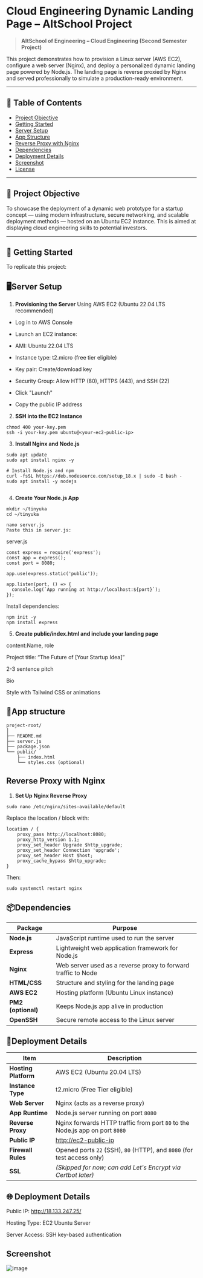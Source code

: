 # Cloud Engineering Dynamic Landing Page – AltSchool Project

> **AltSchool of Engineering – Cloud Engineering (Second Semester Project)**

This project demonstrates how to provision a Linux server (AWS EC2), configure a web server (Nginx), and deploy a personalized dynamic landing page powered by Node.js. The landing page is reverse proxied by Nginx and served professionally to simulate a production-ready environment.

---

## 📑 Table of Contents

- [Project Objective](#project-objective)  
- [Getting Started](#getting-started)  
- [Server Setup](#server-setup)  
- [App Structure](#app-structure)  
- [Reverse Proxy with Nginx](#reverse-proxy-with-nginx)  
- [Dependencies](#dependencies)  
- [Deployment Details](#deployment-details)  
- [Screenshot](#screenshot)  
- [License](#license)

---

## 🎯 Project Objective

To showcase the deployment of a dynamic web prototype for a startup concept — using modern infrastructure, secure networking, and scalable deployment methods — hosted on an Ubuntu EC2 instance. This is aimed at displaying cloud engineering skills to potential investors.

---

## 🚀 Getting Started

To replicate this project:

<!-- 1. **Clone the Repo**
   ```bash
   git clone https://github.com/folacode22/altshool-tinyuka-ss-exam.git
   cd altshool-tinyuka-ss-exam -->

## 🖥Server Setup
1. **Provisioning the Server**
 Using AWS EC2 (Ubuntu 22.04 LTS recommended)
- Log in to AWS Console

- Launch an EC2 instance:

- AMI: Ubuntu 22.04 LTS

- Instance type: t2.micro (free tier eligible)

- Key pair: Create/download key

- Security Group: Allow HTTP (80), HTTPS (443), and SSH (22)

- Click "Launch"

- Copy the public IP address

2. **SSH into the EC2 Instance**
```
chmod 400 your-key.pem
ssh -i your-key.pem ubuntu@<your-ec2-public-ip>

```
3. **Install Nginx and Node.js**
```
sudo apt update
sudo apt install nginx -y

# Install Node.js and npm
curl -fsSL https://deb.nodesource.com/setup_18.x | sudo -E bash -
sudo apt install -y nodejs


```
4. **Create Your Node.js App**
```
mkdir ~/tinyuka
cd ~/tinyuka

nano server.js
Paste this in server.js:

```
server.js

```
const express = require('express');
const app = express();
const port = 8080;

app.use(express.static('public'));

app.listen(port, () => {
  console.log(`App running at http://localhost:${port}`);
});

```
Install dependencies:
```
npm init -y
npm install express

```

5. **Create public/index.html and include your landing page**

content:Name, role

Project title: “The Future of [Your Startup Idea]”

2-3 sentence pitch

Bio

Style with Tailwind CSS or animations

## 📁App structure

```
project-root/
│
├── README.md
├── server.js
├── package.json
└── public/
    ├── index.html
    └── styles.css (optional)
```


## Reverse Proxy with Nginx
1. **Set Up Nginx Reverse Proxy**

```
sudo nano /etc/nginx/sites-available/default

```
Replace the location / block with:
```
location / {
    proxy_pass http://localhost:8080;
    proxy_http_version 1.1;
    proxy_set_header Upgrade $http_upgrade;
    proxy_set_header Connection 'upgrade';
    proxy_set_header Host $host;
    proxy_cache_bypass $http_upgrade;
}

```
Then:

```
sudo systemctl restart nginx

```


## 📦Dependencies
| Package            | Purpose                                                       |
| ------------------ | ------------------------------------------------------------- |
| **Node.js**        | JavaScript runtime used to run the server                     |
| **Express**        | Lightweight web application framework for Node.js             |
| **Nginx**          | Web server used as a reverse proxy to forward traffic to Node |
| **HTML/CSS**       | Structure and styling for the landing page                    |
| **AWS EC2**        | Hosting platform (Ubuntu Linux instance)                      |
| **PM2 (optional)** | Keeps Node.js app alive in production                         |
| **OpenSSH**        | Secure remote access to the Linux server                      |




## 🚀Deployment Details
| Item                 | Description                                                                  |
| -------------------- | ---------------------------------------------------------------------------- |
| **Hosting Platform** | AWS EC2 (Ubuntu 20.04 LTS)                                                   |
| **Instance Type**    | t2.micro (Free Tier eligible)                                                |
| **Web Server**       | Nginx (acts as a reverse proxy)                                              |
| **App Runtime**      | Node.js server running on port `8080`                                        |
| **Reverse Proxy**    | Nginx forwards HTTP traffic from port `80` to the Node.js app on port `8080` |
| **Public IP**        | [http://ec2-public-ip](http://18.133.247.25/)   |
| **Firewall Rules**   | Opened ports `22` (SSH), `80` (HTTP), and `8080` (for test access only)      |
| **SSL**              | *(Skipped for now; can add Let's Encrypt via Certbot later)*                 |


## 🌐 Deployment Details
Public IP: http://18.133.247.25/

Hosting Type: EC2 Ubuntu Server

Server Access: SSH key-based authentication


## Screenshot
![image](./Screenshot.png)
